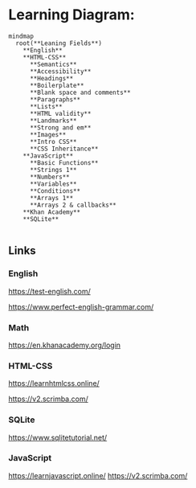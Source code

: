 # Learning Diagram:


```mermaid
mindmap
  root(**Leaning Fields**)
    **English**
    **HTML-CSS**
      **Semantics**
      **Accessibility**
      **Headings**
      **Boilerplate**
      **Blank space and comments**
      **Paragraphs**
      **Lists**
      **HTML validity**
      **Landmarks**
      **Strong and em**
      **Images**
      **Intro CSS**
      **CSS Inheritance**
    **JavaScript**
      **Basic Functions**
      **Strings 1**
      **Numbers**
      **Variables**
      **Conditions**
      **Arrays 1**
      **Arrays 2 & callbacks**
    **Khan Academy**
    **SQLite**
    
```

## Links

### English

https://test-english.com/

https://www.perfect-english-grammar.com/

### Math

https://en.khanacademy.org/login

### HTML-CSS

https://learnhtmlcss.online/

https://v2.scrimba.com/

### SQLite

https://www.sqlitetutorial.net/

### JavaScript

https://learnjavascript.online/
https://v2.scrimba.com/
